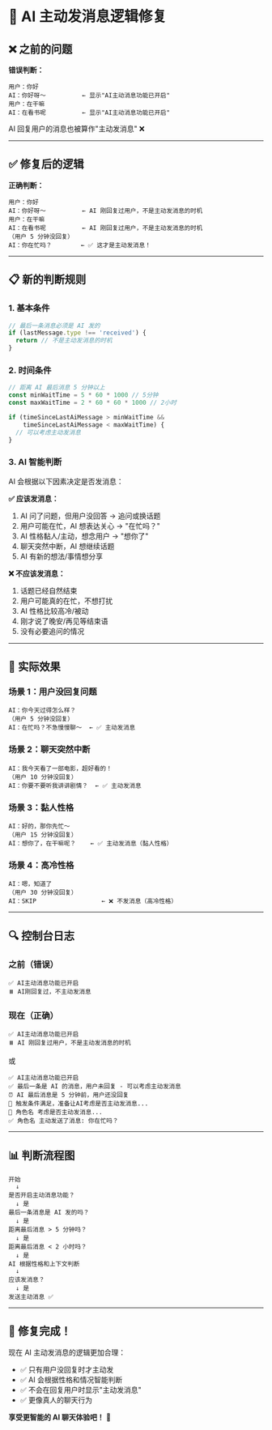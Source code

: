 # 🔧 AI 主动发消息逻辑修复

## ❌ 之前的问题

**错误判断：**
```
用户：你好
AI：你好呀～          ← 显示"AI主动消息功能已开启"
用户：在干嘛
AI：在看书呢          ← 显示"AI主动消息功能已开启"
```

AI 回复用户的消息也被算作"主动发消息" ❌

---

## ✅ 修复后的逻辑

**正确判断：**
```
用户：你好
AI：你好呀～          ← AI 刚回复过用户，不是主动发消息的时机
用户：在干嘛
AI：在看书呢          ← AI 刚回复过用户，不是主动发消息的时机
（用户 5 分钟没回复）
AI：你在忙吗？        ← ✅ 这才是主动发消息！
```

---

## 📋 新的判断规则

### 1. 基本条件
```typescript
// 最后一条消息必须是 AI 发的
if (lastMessage.type !== 'received') {
  return // 不是主动发消息的时机
}
```

### 2. 时间条件
```typescript
// 距离 AI 最后消息 5 分钟以上
const minWaitTime = 5 * 60 * 1000 // 5分钟
const maxWaitTime = 2 * 60 * 60 * 1000 // 2小时

if (timeSinceLastAiMessage > minWaitTime && 
    timeSinceLastAiMessage < maxWaitTime) {
  // 可以考虑主动发消息
}
```

### 3. AI 智能判断

AI 会根据以下因素决定是否发消息：

**✅ 应该发消息：**
1. AI 问了问题，但用户没回答 → 追问或换话题
2. 用户可能在忙，AI 想表达关心 → "在忙吗？"
3. AI 性格黏人/主动，想念用户 → "想你了"
4. 聊天突然中断，AI 想继续话题
5. AI 有新的想法/事情想分享

**❌ 不应该发消息：**
1. 话题已经自然结束
2. 用户可能真的在忙，不想打扰
3. AI 性格比较高冷/被动
4. 刚才说了晚安/再见等结束语
5. 没有必要追问的情况

---

## 🎯 实际效果

### 场景 1：用户没回复问题
```
AI：你今天过得怎么样？
（用户 5 分钟没回复）
AI：在忙吗？不急慢慢聊～  ← ✅ 主动发消息
```

### 场景 2：聊天突然中断
```
AI：我今天看了一部电影，超好看的！
（用户 10 分钟没回复）
AI：你要不要听我讲讲剧情？  ← ✅ 主动发消息
```

### 场景 3：黏人性格
```
AI：好的，那你先忙～
（用户 15 分钟没回复）
AI：想你了，在干嘛呢？    ← ✅ 主动发消息（黏人性格）
```

### 场景 4：高冷性格
```
AI：嗯，知道了
（用户 30 分钟没回复）
AI：SKIP                  ← ❌ 不发消息（高冷性格）
```

---

## 🔍 控制台日志

### 之前（错误）
```
✅ AI主动消息功能已开启
⏸️ AI刚回复过，不主动发消息
```

### 现在（正确）
```
✅ AI主动消息功能已开启
⏸️ AI 刚回复过用户，不是主动发消息的时机
```

或

```
✅ AI主动消息功能已开启
✅ 最后一条是 AI 的消息，用户未回复 - 可以考虑主动发消息
⏰ AI 最后消息是 5 分钟前，用户还没回复
💭 触发条件满足，准备让AI考虑是否主动发消息...
💭 角色名 考虑是否主动发消息...
✅ 角色名 主动发送了消息: 你在忙吗？
```

---

## 📊 判断流程图

```
开始
  ↓
是否开启主动消息功能？
  ↓ 是
最后一条消息是 AI 发的吗？
  ↓ 是
距离最后消息 > 5 分钟吗？
  ↓ 是
距离最后消息 < 2 小时吗？
  ↓ 是
AI 根据性格和上下文判断
  ↓
应该发消息？
  ↓ 是
发送主动消息 ✅
```

---

## 🎉 修复完成！

现在 AI 主动发消息的逻辑更加合理：
- ✅ 只有用户没回复时才主动发
- ✅ AI 会根据性格和情况智能判断
- ✅ 不会在回复用户时显示"主动发消息"
- ✅ 更像真人的聊天行为

**享受更智能的 AI 聊天体验吧！** 🚀
